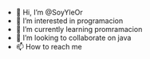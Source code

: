 - 👋 Hi, I’m @SoyYleOr
- 👀 I’m interested in programacion
- 🌱 I’m currently learning promramacion 
- 💞️ I’m looking to collaborate on java 
- 📫 How to reach me 

<!---
SoyYleOr/SoyYleOr is a ✨ special ✨ repository because its `README.md` (this file) appears on your GitHub profile.
You can click the Preview link to take a look at your changes.
--->
